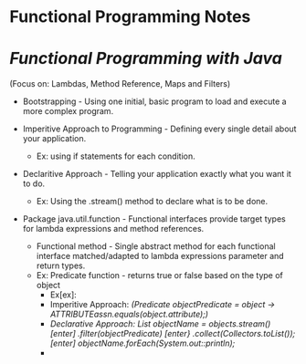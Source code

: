 # Functional Programming Notes
# *Functional Programming with Java*
(Focus on: Lambdas, Method Reference, Maps and Filters)

- Bootstrapping - Using one initial, basic program to load and execute a more complex program.

- Imperitive Approach to Programming - Defining every single detail about your application.
  - Ex: using if statements for each condition.
- Declaritive Approach - Telling your application exactly what you want it to do.
  - Ex: Using the .stream() method to declare what is to be done.
- Package java.util.function - Functional interfaces provide target types for lambda expressions and method references.
  - Functional method - Single abstract method for each functional interface matched/adapted to lambda expressions parameter and return types.
  - Ex: Predicate function  - returns true or false based on the type of object
    - Ex[ex]:
    - Imperitive Approach: *(Predicate<Object> objectPredicate = object -> ATTRIBUTEassn.equals(object.attribute);)*
    - Declarative Approach: *List<Object> objectName = objects.stream() [enter] .filter(objectPredicate) [enter} .collect(Collectors.toList()); [enter] objectName.forEach(System.out::println);*
  - 
